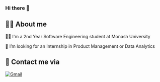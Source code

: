 ### Hi there 👋

## :woman_technologist: About me
:woman_student: I'm a 2nd Year Software Engineering student at Monash University

🌱 I’m looking for an Internship in Product Management or Data Analytics


## 📧 Contact me via
[![Gmail](https://img.shields.io/badge/-s.deeksha17033@gmail.com-c14438?style=for-the-badge&logo=Gmail&logoColor=white)](mailto:s.deeksha17033@gmail.com) 

<!--
**Deeksha1703/Deeksha1703** is a ✨ _special_ ✨ repository because its `README.md` (this file) appears on your GitHub profile.

Here are some ideas to get you started:

- 🔭 I’m currently working on ...
- 🌱 I’m currently learning ...
- 👯 I’m looking to collaborate on ...
- 🤔 I’m looking for help with ...
- 💬 Ask me about ...
- 📫 How to reach me: ...
- 😄 Pronouns: ...
- ⚡ Fun fact: ...
-->
